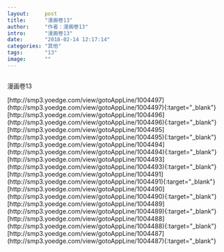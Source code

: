 ```yaml
---
layout:     post
title:      "漫画卷13"
author:     "作者：漫画卷13"
intro:      "漫画卷13"
date:       "2018-02-14 12:17:14"
categories: "其他"
tags:       "13"
image:      ""
---
```

<div style="text-align: center">
<p><img src=""/></p>
</div>
<p class="post-meta">
<span>漫画卷13</span>
</p>
[http://smp3.yoedge.com/view/gotoAppLine/1004497](http://smp3.yoedge.com/view/gotoAppLine/1004497){:target="_blank"}
[http://smp3.yoedge.com/view/gotoAppLine/1004496](http://smp3.yoedge.com/view/gotoAppLine/1004496){:target="_blank"}
[http://smp3.yoedge.com/view/gotoAppLine/1004495](http://smp3.yoedge.com/view/gotoAppLine/1004495){:target="_blank"}
[http://smp3.yoedge.com/view/gotoAppLine/1004494](http://smp3.yoedge.com/view/gotoAppLine/1004494){:target="_blank"}
[http://smp3.yoedge.com/view/gotoAppLine/1004493](http://smp3.yoedge.com/view/gotoAppLine/1004493){:target="_blank"}
[http://smp3.yoedge.com/view/gotoAppLine/1004491](http://smp3.yoedge.com/view/gotoAppLine/1004491){:target="_blank"}
[http://smp3.yoedge.com/view/gotoAppLine/1004490](http://smp3.yoedge.com/view/gotoAppLine/1004490){:target="_blank"}
[http://smp3.yoedge.com/view/gotoAppLine/1004489](http://smp3.yoedge.com/view/gotoAppLine/1004489){:target="_blank"}
[http://smp3.yoedge.com/view/gotoAppLine/1004488](http://smp3.yoedge.com/view/gotoAppLine/1004488){:target="_blank"}
[http://smp3.yoedge.com/view/gotoAppLine/1004487](http://smp3.yoedge.com/view/gotoAppLine/1004487){:target="_blank"}


